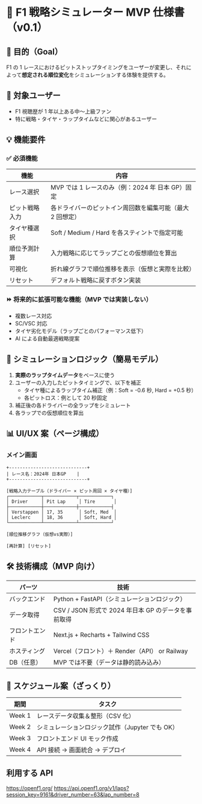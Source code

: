 # 🏁 F1 戦略シミュレーター MVP 仕様書（v0.1）

## 🎯 目的（Goal）

F1 の 1 レースにおけるピットストップタイミングをユーザーが変更し、それによって**想定される順位変化**をシミュレーションする体験を提供する。

## 📌 対象ユーザー

- F1 視聴歴が 1 年以上ある中〜上級ファン
- 特に戦略・タイヤ・ラップタイムなどに関心があるユーザー

## 💡 機能要件

### ✅ 必須機能

| 機能           | 内容                                                      |
| -------------- | --------------------------------------------------------- |
| レース選択     | MVP では 1 レースのみ（例：2024 年 日本 GP）固定          |
| ピット戦略入力 | 各ドライバーのピットイン周回数を編集可能（最大 2 回想定） |
| タイヤ種選択   | Soft / Medium / Hard を各スティントで指定可能             |
| 順位予測計算   | 入力戦略に応じてラップごとの仮想順位を算出                |
| 可視化         | 折れ線グラフで順位推移を表示（仮想と実際を比較）          |
| リセット       | デフォルト戦略に戻すボタン実装                            |

### ⏩ 将来的に拡張可能な機能（MVP では実装しない）

- 複数レース対応
- SC/VSC 対応
- タイヤ劣化モデル（ラップごとのパフォーマンス低下）
- AI による自動最適戦略提案

## 🧮 シミュレーションロジック（簡易モデル）

1. **実際のラップタイムデータ**をベースに使う
2. ユーザーの入力したピットタイミングで、以下を補正
   - タイヤ種によるラップタイム補正（例：Soft = -0.6 秒, Hard = +0.5 秒）
   - 各ピットロス：例として 20 秒固定
3. 補正後の各ドライバーの全ラップをシミュレート
4. 各ラップでの仮想順位を算出

## 📊 UI/UX 案（ページ構成）

### メイン画面

```
+-----------------------------+
| レース名：2024年 日本GP    |
+-----------------------------+

[戦略入力テーブル（ドライバー × ピット周回 × タイヤ種）]
┌────────────┬────────────┬────────────┐
│ Driver     │ Pit Lap     │ Tire       │
├────────────┼────────────┼────────────┤
│ Verstappen │ 17, 35      │ Soft, Med  │
│ Leclerc    │ 18, 36      │ Soft, Hard │
└────────────┴────────────┴────────────┘

[順位推移グラフ（仮想vs実際）]

[再計算] [リセット]
```

## 🛠 技術構成（MVP 向け）

| パーツ         | 技術                                                |
| -------------- | --------------------------------------------------- |
| バックエンド   | Python + FastAPI（シミュレーションロジック）        |
| データ取得     | CSV / JSON 形式で 2024 年日本 GP のデータを事前取得 |
| フロントエンド | Next.js + Recharts + Tailwind CSS                   |
| ホスティング   | Vercel（フロント）＋ Render（API） or Railway       |
| DB（任意）     | MVP では不要（データは静的読み込み）                |

## 🚦 スケジュール案（ざっくり）

| 期間   | タスク                                          |
| ------ | ----------------------------------------------- |
| Week 1 | レースデータ収集＆整形（CSV 化）                |
| Week 2 | シミュレーションロジック試作（Jupyter でも OK） |
| Week 3 | フロントエンド UI モック作成                    |
| Week 4 | API 接続 → 画面統合 → デプロイ                  |

## 利用する API

https://openf1.org/
https://api.openf1.org/v1/laps?session_key=9161&driver_number=63&lap_number=8

